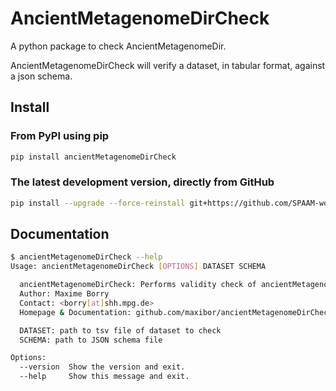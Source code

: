 # AncientMetagenomeDirCheck

A python package to check AncientMetagenomeDir.

AncientMetagenomeDirCheck will verify a dataset, in tabular format, against a json schema.

## Install

### From PyPI using pip

```bash
pip install ancientMetagenomeDirCheck
```

### The latest development version, directly from GitHub

```bash
pip install --upgrade --force-reinstall git+https://github.com/SPAAM-workshop/AncientMetagenomeDirCheck.git
```

## Documentation

```bash
$ ancientMetagenomeDirCheck --help
Usage: ancientMetagenomeDirCheck [OPTIONS] DATASET SCHEMA

  ancientMetagenomeDirCheck: Performs validity check of ancientMetagenomeDir datasets
  Author: Maxime Borry
  Contact: <borry[at]shh.mpg.de>
  Homepage & Documentation: github.com/maxibor/ancientMetagenomeDirCheck

  DATASET: path to tsv file of dataset to check
  SCHEMA: path to JSON schema file

Options:
  --version  Show the version and exit.
  --help     Show this message and exit.
```
